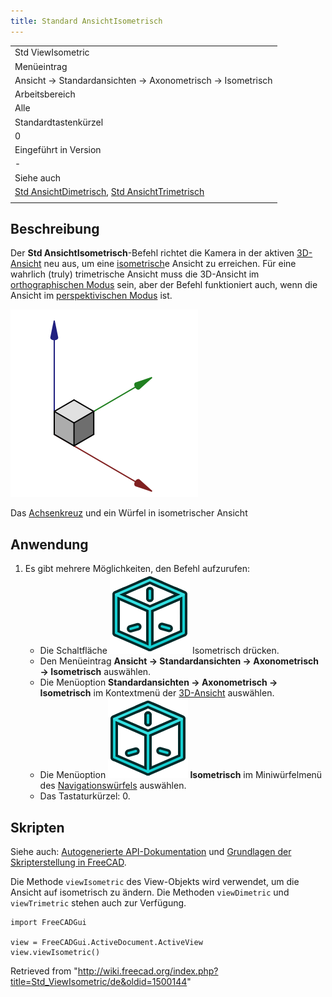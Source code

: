 ```yaml
---
title: Standard AnsichtIsometrisch
---
```


|                                                                                                                                             |
| ------------------------------------------------------------------------------------------------------------------------------------------- |
| Std ViewIsometric                                                                                                                           |
| Menüeintrag                                                                                                                                 |
| Ansicht → Standardansichten → Axonometrisch → Isometrisch                                                                                   |
| Arbeitsbereich                                                                                                                              |
| Alle                                                                                                                                        |
| Standardtastenkürzel                                                                                                                        |
| 0                                                                                                                                           |
| Eingeführt in Version                                                                                                                       |
| -                                                                                                                                           |
| Siehe auch                                                                                                                                  |
| [Std AnsichtDimetrisch](/Std_ViewDimetric/de "Std ViewDimetric/de"), [Std AnsichtTrimetrisch](/Std_ViewTrimetric/de "Std ViewTrimetric/de") |
|                                                                                                                                             |

## Beschreibung

Der **Std AnsichtIsometrisch**-Befehl richtet die Kamera in der aktiven [3D-Ansicht](/3D_view/de "3D view/de") neu aus, um eine [isometrisch](https://de.wikipedia.org/wiki/Axonometrie#Isometrische_Axonometrie)e Ansicht zu erreichen. Für eine wahrlich (truly) trimetrische Ansicht muss die 3D-Ansicht im [orthographischen Modus](/Std_OrthographicCamera/de "Std OrthographicCamera/de") sein, aber der Befehl funktioniert auch, wenn die Ansicht im [perspektivischen Modus](/Std_PerspectiveCamera/de "Std PerspectiveCamera/de") ist.

![](/src/assets/images/Std_ViewIsometric_example.svg)

Das [Achsenkreuz](/Std_AxisCross/de "Std AxisCross/de") und ein Würfel in isometrischer Ansicht

## Anwendung

1. Es gibt mehrere Möglichkeiten, den Befehl aufzurufen:
   - Die Schaltfläche ![](/src/assets/images/Std_ViewIsometric.svg) Isometrisch drücken.
   - Den Menüeintrag **Ansicht → Standardansichten → Axonometrisch → Isometrisch** auswählen.
   - Die Menüoption **Standardansichten → Axonometrisch → Isometrisch** im Kontextmenü der [3D-Ansicht](/3D_view/de "3D view/de") auswählen.
   - Die Menüoption **![](/src/assets/images/Std_ViewIsometric.svg) Isometrisch** im Miniwürfelmenü des [Navigationswürfels](/Navigation_Cube/de "Navigation Cube/de") auswählen.
   - Das Tastaturkürzel: 0.

## Skripten

Siehe auch: [Autogenerierte API-Dokumentation](https://freecad.github.io/SourceDoc/) und [Grundlagen der Skripterstellung in FreeCAD](/FreeCAD_Scripting_Basics/de "FreeCAD Scripting Basics/de").

Die Methode `viewIsometric` des View-Objekts wird verwendet, um die Ansicht auf isometrisch zu ändern. Die Methoden `viewDimetric` und `viewTrimetric` stehen auch zur Verfügung.

```
import FreeCADGui

view = FreeCADGui.ActiveDocument.ActiveView
view.viewIsometric()

```

Retrieved from "<http://wiki.freecad.org/index.php?title=Std_ViewIsometric/de&oldid=1500144>"

